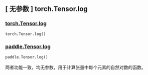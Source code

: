 ## [ 无参数 ] torch.Tensor.log

### [torch.Tensor.log](https://pytorch.org/docs/stable/generated/torch.Tensor.log.html)

```python
torch.Tensor.log()
```

### [paddle.Tensor.log](https://www.paddlepaddle.org.cn/documentation/docs/api/paddle/Tensor_cn.html#log-name-none)

```python
paddle.Tensor.log()
```



两者功能一致，均无参数，用于计算张量中每个元素的自然对数的函数。
